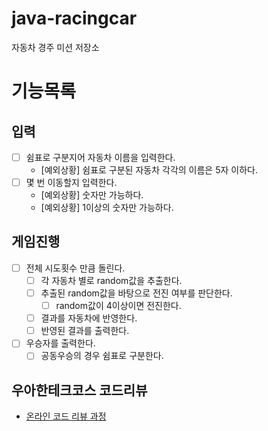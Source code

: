 # java-racingcar

자동차 경주 미션 저장소

# 기능목록
## 입력
- [ ] 쉼표로 구분지어 자동차 이름을 입력한다.
  - [예외상황] 쉼표로 구분된 자동차 각각의 이름은 5자 이하다.
- [ ] 몇 번 이동할지 입력한다.
  - [예외상황] 숫자만 가능하다.
  - [예외상황] 1이상의 숫자만 가능하다.

## 게임진행
- [ ] 전체 시도횟수 만큼 돌린다.
  - [ ] 각 자동차 별로 random값을 추출한다.
  - [ ] 추출된 random값을 바탕으로 전진 여부를 판단한다.
    - [ ] random값이 4이상이면 전진한다.
  - [ ] 결과를 자동차에 반영한다.
  - [ ] 반영된 결과를 출력한다.
- [ ] 우승자를 출력한다.
  - [ ] 공동우승의 경우 쉼표로 구분한다.

## 우아한테크코스 코드리뷰

- [온라인 코드 리뷰 과정](https://github.com/woowacourse/woowacourse-docs/blob/master/maincourse/README.md)
